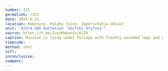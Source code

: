 ```yaml
---
number: 325
permalink: /325
date: 2025-6-23
location: Robotyne, Polohy raion, Zaporizhzhia oblast
unit: "423rd UAV Battalion 'Skifski Hryfony'"
source: https://t.me/JusuMakonis/6174
caption: Russian is lying under foliage with freshly wounded legs and no helmet, one of his feet is blown off. He throws it out of the way, grabs AK and shoots himself swiftly 
timecode: 
method: shot
nsfl: 
inconclusive: 
comment: 
---
```

<script async src="https://telegram.org/js/telegram-widget.js?22" data-telegram-post="JusuMakonis/6174" data-width="100%" data-userpic="false"></script>